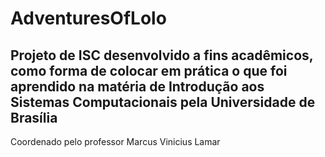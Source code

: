 # AdventuresOfLolo
## Projeto de ISC desenvolvido a fins acadêmicos, como forma de colocar em prática o que foi aprendido na matéria de Introdução aos Sistemas Computacionais pela Universidade de Brasília

Coordenado pelo professor Marcus Vinicius Lamar
